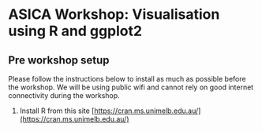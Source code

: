 # ASICA Workshop: Visualisation using R and ggplot2

## Pre workshop setup

Please follow the instructions below to install as much as possible
before the workshop. We will be using public wifi and cannot rely
on good internet connectivity during the workshop.

1. Install R from this site [https://cran.ms.unimelb.edu.au/](https://cran.ms.unimelb.edu.au/)
 
